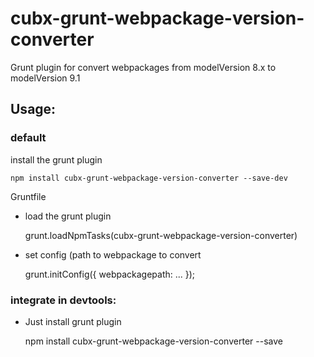 # cubx-grunt-webpackage-version-converter

Grunt plugin for convert webpackages from modelVersion 8.x to modelVersion 9.1
 
## Usage:

### default

install the grunt plugin 
    
    npm install cubx-grunt-webpackage-version-converter --save-dev

Gruntfile

* load the grunt plugin
    
    
    grunt.loadNpmTasks(cubx-grunt-webpackage-version-converter)
        
* set config (path to webpackage to convert 
    
        
    grunt.initConfig({
       webpackagepath: ...
    });

 
### integrate in devtools: 
* Just install grunt plugin
  
  
    npm install cubx-grunt-webpackage-version-converter --save
 
